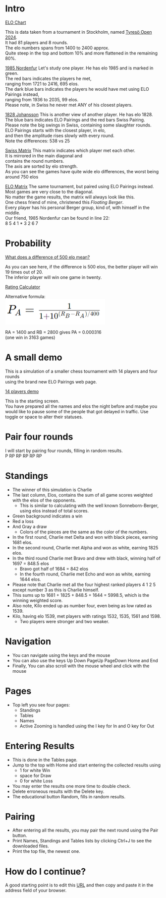 # Intro

[ELO Chart](https://docs.google.com/spreadsheets/d/1DHRnlp8Q6RnnG-gF-fg0liyS2zZINEF5typxI497JyE/edit?gid=483813383#gid=483813383)

This is data taken from a tournament in Stockholm, named [Tyresö Open 2024](https://member.schack.se/ShowTournamentServlet?id=13664&listingtype=2).  
It had 81 players and 8 rounds.  
The elo numbers spans from 1400 to 2400 approx.  
Quite steep in the top and bottom 10% and more flattened in the remaining 80%.

[1985 Nordenfur](https://docs.google.com/spreadsheets/d/1DHRnlp8Q6RnnG-gF-fg0liyS2zZINEF5typxI497JyE/edit?gid=243754366#gid=243754366)
Let's study one player. He has elo 1985 and is marked in green.  
The red bars indicates the players he met,  
ranging from 1721 to 2416, 695 elos.  
The dark blue bars indicates the players he would have met using ELO Pairings instead,  
ranging from 1936 to 2035, 99 elos.  
Please note, in Swiss he never met ANY of his closest players.  

[1828 Johansson](https://docs.google.com/spreadsheets/d/1DHRnlp8Q6RnnG-gF-fg0liyS2zZINEF5typxI497JyE/edit?gid=10301852#gid=10301852)
This is another view of another player. He has elo 1828.  
The blue bars indicates ELO Pairings and the red bars Swiss Pairing.  
Please note the big swings in Swiss, containing some slaughter rounds.  
ELO Pairings starts with the closest player, in elo,  
and then the amplitude rises slowly with every round.  
Note the differences: 538 vs 25  

[Swiss Matrix](https://docs.google.com/spreadsheets/d/1DHRnlp8Q6RnnG-gF-fg0liyS2zZINEF5typxI497JyE/edit?gid=1809770193#gid=1809770193)
This matrix indicates which player met each other.  
It is mirrored in the main diagonal and  
contains the round numbers.  
The axis are sorted by elo strength.  
As you can see the games have quite wide elo differences,
the worst being around 750 elos

[ELO Matrix](https://docs.google.com/spreadsheets/d/1DHRnlp8Q6RnnG-gF-fg0liyS2zZINEF5typxI497JyE/edit?gid=830847657#gid=830847657)
The same tournament, but paired using ELO Pairings instead.  
Most games are very close to the diagonal.  
No matter the game results, the matrix will always look like this.  
One chess friend of mine, christened this *Floating Berger*.  
Every player has his personal Berger group, kind of, with himself in the middle.  
Our friend, 1985 Nordenfur can be found in line 22:  
  8 5 4 1 * 3 2 6 7

# Probability

[What does a difference of 500 elo mean?](https://docs.google.com/spreadsheets/d/1DHRnlp8Q6RnnG-gF-fg0liyS2zZINEF5typxI497JyE/edit?gid=1487995663#gid=1487995663)

As you can see here, if the difference is 500 elos, the better player will win 19 times out of 20.  
The inferior player will win one game in twenty.  

[Rating Calculator](https://ratings.fide.com/calc.phtml?page=change)  

Alternative formula:  
![Alt text](image.png)

RA = 1400 and RB = 2800 gives PA = 0.000316  
(one win in 3163 games)

# A small demo

This is a simulation of a smaller chess tournament with 14 players and four rounds  
using the brand new ELO Pairings web page.  

[14 players demo](https://christernilsson.github.io/ELO-Pairings?TOUR=Senior_Stockholm&DATE=2024-05-28&ROUNDS=8&ROUND=0&SP=0.0&TPP=30&PPP=60&PAUSED=()&PLAYERS=(1825!Alpha)(1697!Bravo)(1684!Charlie)(1681!Delta)(1644!Echo)(1598!Foxtrot)(1598!Golf)(1583!Hotel)(1561!India)(1559!Juliett)(1539!Kilo)(1535!Lima)(1532!Mike)(1400!November))

This is the starting screen.  
You have prepared all the names and elos the night before and maybe you would like to pause some of the people that got delayed in traffic.
Use toggle or space to alter their statuses.

# Pair four rounds
I will start by pairing four rounds, filling in random results.  
  P RP RP RP RP RP  
  
# Standings
* The winner of this simulation is Charlie
* The last column, Elos, contains the sum of all game scores weighted with the elos of the opponents.
   * This is similar to calculating with the well known Sonneborn-Berger, using elos instead of total scores.
* Green background indicates a win
* Red a loss
* And Gray a draw
   * Colors of the pieces are the same as the color of the numbers.
* In the first round, Charlie met Delta and won with black pieces, earning 1681 elos.
* In the second round, Charlie met Alpha and won as white, earning 1825 elos.
* In the third round Charlie met Bravo and drew with black, winning half of 1697 = 848.5 elos
   * Bravo got half of 1684 = 842 elos
   * In the fourth round, Charlie met Echo and won as white, earning 1644 elos.
* Please note that Charlie met all the four highest ranked players 4 1 2 5 except number 3 as this is Charlie himself.   
* This sums up to 1681 + 1825 + 848.5 + 1644 = 5998.5, which is the winning weighted score.
* Also note, Kilo ended up as number four, even being as low rated as 1539.
* Kilo, having elo 1539, met players with ratings 1532, 1535, 1561 and 1598.
   * Two players were stronger and two weaker.

# Navigation
* You can navigate using the keys and the mouse
* You can also use the keys Up Down PageUp PageDown Home and End
* Finally, You can also scroll with the mouse wheel and click with the mouse

# Pages
* Top left you see four pages:
   * Standings
   * Tables
   * Names
   * Active
Zooming is handled using the I key for In and O key for Out

# Entering Results
* This is done in the Tables page.
* Jump to the top with Home and start entering the collected results using
   * 1 for white Win
   * space for Draw
   * 0 for white Loss
* You may enter the results one more time to double check.
* Delete erroneous results with the Delete key.
* The educational button Random, fills in random results.

# Pairing
* After entering all the results, you may pair the next round using the Pair button.
* Print Names, Standings and Tables lists by clicking Ctrl+J to see the downloaded files.
* Print the top file, the newest one.

# How do I continue?
A good starting point is to edit this [URL](tournaments/14.txt) and then copy and paste it in the address field of your browser.
